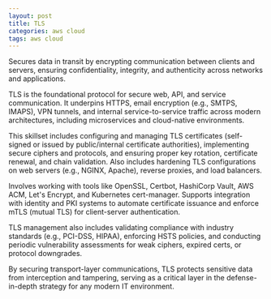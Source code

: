```yaml
---
layout: post
title: TLS
categories: aws cloud
tags: aws cloud
---
```


Secures data in transit by encrypting communication between clients and servers, ensuring confidentiality, integrity, and authenticity across networks and applications.

<!--more-->
TLS is the foundational protocol for secure web, API, and service communication. It underpins HTTPS, email encryption (e.g., SMTPS, IMAPS), VPN tunnels, and internal service-to-service traffic across modern architectures, including microservices and cloud-native environments.

This skillset includes configuring and managing TLS certificates (self-signed or issued by public/internal certificate authorities), implementing secure ciphers and protocols, and ensuring proper key rotation, certificate renewal, and chain validation. Also includes hardening TLS configurations on web servers (e.g., NGINX, Apache), reverse proxies, and load balancers.

Involves working with tools like OpenSSL, Certbot, HashiCorp Vault, AWS ACM, Let's Encrypt, and Kubernetes cert-manager. Supports integration with identity and PKI systems to automate certificate issuance and enforce mTLS (mutual TLS) for client-server authentication.

TLS management also includes validating compliance with industry standards (e.g., PCI-DSS, HIPAA), enforcing HSTS policies, and conducting periodic vulnerability assessments for weak ciphers, expired certs, or protocol downgrades.

By securing transport-layer communications, TLS protects sensitive data from interception and tampering, serving as a critical layer in the defense-in-depth strategy for any modern IT environment.
